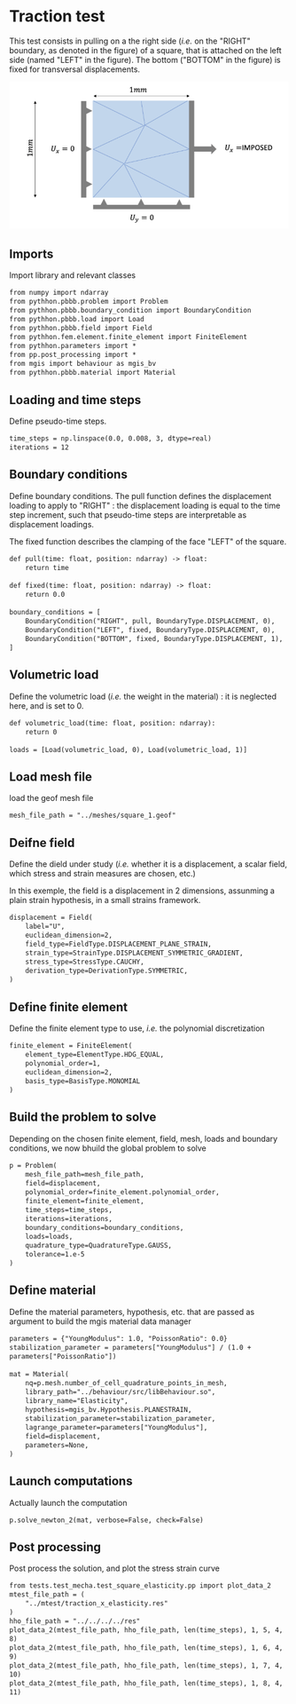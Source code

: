 # Traction test

This test consists in pulling on a the right side (*i.e.* on the "RIGHT"
boundary, as denoted in the figure) of a square, that is attached on the
left side (named "LEFT" in the figure). The bottom ("BOTTOM" in the figure)
is fixed for transversal displacements.

![image info](img/square.png)

## Imports

Import library and relevant classes

``` code
from numpy import ndarray
from pythhon.pbbb.problem import Problem
from pythhon.pbbb.boundary_condition import BoundaryCondition
from pythhon.pbbb.load import Load
from pythhon.pbbb.field import Field
from pythhon.fem.element.finite_element import FiniteElement
from pythhon.parameters import *
from pp.post_processing import *
from mgis import behaviour as mgis_bv
from pythhon.pbbb.material import Material
```

## Loading and time steps

Define pseudo-time steps.

``` code
time_steps = np.linspace(0.0, 0.008, 3, dtype=real)
iterations = 12
```

## Boundary conditions

Define boundary conditions. The pull function defines the displacement
loading to apply to "RIGHT" : the displacement loading is equal to the
time step increment, such that pseudo-time steps are interpretable as
displacement loadings.

The fixed function describes the clamping of the face "LEFT" of the square.


``` code
def pull(time: float, position: ndarray) -> float:
    return time

def fixed(time: float, position: ndarray) -> float:
    return 0.0

boundary_conditions = [
    BoundaryCondition("RIGHT", pull, BoundaryType.DISPLACEMENT, 0),
    BoundaryCondition("LEFT", fixed, BoundaryType.DISPLACEMENT, 0),
    BoundaryCondition("BOTTOM", fixed, BoundaryType.DISPLACEMENT, 1),
]

```

## Volumetric load

Define the volumetric load (*i.e.* the weight in the material) : it is
neglected here, and is set to 0.

``` code
def volumetric_load(time: float, position: ndarray):
    return 0

loads = [Load(volumetric_load, 0), Load(volumetric_load, 1)]

```

## Load mesh file

load the geof mesh file

``` code
mesh_file_path = "../meshes/square_1.geof"

```

## Deifne field

Define the dield under study (*i.e.* whether it is a displacement,
a scalar field, which stress and strain measures are chosen, etc.)

In this exemple, the field is a displacement in 2 dimensions, assunming
a plain strain hypothesis, in a small strains framework.

``` code
displacement = Field(
    label="U",
    euclidean_dimension=2,
    field_type=FieldType.DISPLACEMENT_PLANE_STRAIN,
    strain_type=StrainType.DISPLACEMENT_SYMMETRIC_GRADIENT,
    stress_type=StressType.CAUCHY,
    derivation_type=DerivationType.SYMMETRIC,
)

```

## Define finite element

Define the finite element type to use, *i.e.* the polynomial discretization

``` code
finite_element = FiniteElement(
    element_type=ElementType.HDG_EQUAL,
    polynomial_order=1,
    euclidean_dimension=2,
    basis_type=BasisType.MONOMIAL
)

```

## Build the problem to solve

Depending on the chosen finite element, field, mesh, loads and boundary
conditions, we now bhuild the global problem to solve

``` code
p = Problem(
    mesh_file_path=mesh_file_path,
    field=displacement,
    polynomial_order=finite_element.polynomial_order,
    finite_element=finite_element,
    time_steps=time_steps,
    iterations=iterations,
    boundary_conditions=boundary_conditions,
    loads=loads,
    quadrature_type=QuadratureType.GAUSS,
    tolerance=1.e-5
)

```

## Define material

Define the material parameters, hypothesis, etc. that are passed
as argument to build the mgis material data manager

``` code
parameters = {"YoungModulus": 1.0, "PoissonRatio": 0.0}
stabilization_parameter = parameters["YoungModulus"] / (1.0 + parameters["PoissonRatio"])

mat = Material(
    nq=p.mesh.number_of_cell_quadrature_points_in_mesh,
    library_path="../behaviour/src/libBehaviour.so",
    library_name="Elasticity",
    hypothesis=mgis_bv.Hypothesis.PLANESTRAIN,
    stabilization_parameter=stabilization_parameter,
    lagrange_parameter=parameters["YoungModulus"],
    field=displacement,
    parameters=None,
)

```

## Launch computations

Actually launch the computation

``` code
p.solve_newton_2(mat, verbose=False, check=False)

```

## Post processing

Post process the solution, and plot the stress strain curve

``` code
from tests.test_mecha.test_square_elasticity.pp import plot_data_2 
mtest_file_path = (
    "../mtest/traction_x_elasticity.res"
)
hho_file_path = "../../../../res"
plot_data_2(mtest_file_path, hho_file_path, len(time_steps), 1, 5, 4, 8)
plot_data_2(mtest_file_path, hho_file_path, len(time_steps), 1, 6, 4, 9)
plot_data_2(mtest_file_path, hho_file_path, len(time_steps), 1, 7, 4, 10)
plot_data_2(mtest_file_path, hho_file_path, len(time_steps), 1, 8, 4, 11)

```